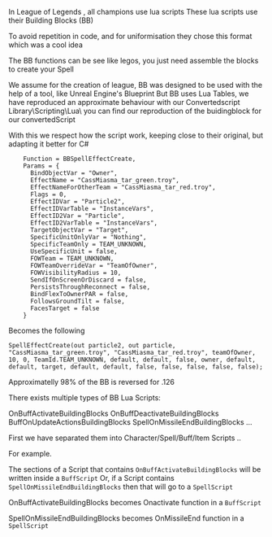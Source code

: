 In League of Legends , all champions use lua scripts
These lua scripts use their Building Blocks (BB) 

To avoid repetition in code, and for uniformisation they chose this format which was a cool idea 

The BB functions can be see like legos,
you just need assemble the blocks to create your Spell 

We assume for the creation of league, BB was designed to be used with the help of a tool, like Unreal Engine's Blueprint 
But BB uses Lua Tables, we have reproduced an approximate behaviour with our Convertedscript 
Library\Scripting\Lua\ 
you can find our reproduction of the buidingblock for our convertedScript 

With this we respect how the script work, keeping close to their original, but adapting it better for C#

``` 
    Function = BBSpellEffectCreate,
    Params = {
      BindObjectVar = "Owner",
      EffectName = "CassMiasma_tar_green.troy",
      EffectNameForOtherTeam = "CassMiasma_tar_red.troy",
      Flags = 0,
      EffectIDVar = "Particle2",
      EffectIDVarTable = "InstanceVars",
      EffectID2Var = "Particle",
      EffectID2VarTable = "InstanceVars",
      TargetObjectVar = "Target",
      SpecificUnitOnlyVar = "Nothing",
      SpecificTeamOnly = TEAM_UNKNOWN,
      UseSpecificUnit = false,
      FOWTeam = TEAM_UNKNOWN,
      FOWTeamOverrideVar = "TeamOfOwner",
      FOWVisibilityRadius = 10,
      SendIfOnScreenOrDiscard = false,
      PersistsThroughReconnect = false,
      BindFlexToOwnerPAR = false,
      FollowsGroundTilt = false,
      FacesTarget = false
    }
```

Becomes the following

```
SpellEffectCreate(out particle2, out particle, "CassMiasma_tar_green.troy", "CassMiasma_tar_red.troy", teamOfOwner, 10, 0, TeamId.TEAM_UNKNOWN, default, default, false, owner, default, default, target, default, default, false, false, false, false, false);
```

Approximatelly 98% of the BB is reversed for .126

There exists multiple types of BB Lua Scripts: 

OnBuffActivateBuildingBlocks 
OnBuffDeactivateBuildingBlocks
BuffOnUpdateActionsBuildingBlocks
SpellOnMissileEndBuildingBlocks
...

First we have separated them into Character/Spell/Buff/Item Scripts .. 

For example.

The sections of a Script that contains `OnBuffActivateBuildingBlocks` will be written inside a `BuffScript`
Or, if a Script contains `SpellOnMissileEndBuildingBlocks` then that will go to a `SpellScript`

OnBuffActivateBuildingBlocks becomes
Onactivate function in a `BuffScript`

SpellOnMissileEndBuildingBlocks becomes
OnMissileEnd function in a `SpellScript`